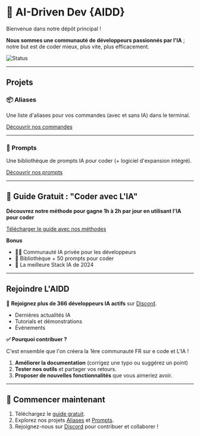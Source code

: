 
# 🌟 AI-Driven Dev {AIDD}

Bienvenue dans notre dépôt principal !

**Nous sommes une communauté de développeurs passionnés par l'IA** ; notre but est de coder mieux, plus vite, plus efficacement.

![Status](https://img.shields.io/badge/statut-actif-brightgreen)

---

## Projets

### 📦 Aliases

Une liste d'aliases pour vos commandes (avec et sans IA) dans le terminal. 

[Découvrir nos commandes](https://github.com/ai-driven-dev/aliases)

---

### 💬 Prompts

Une bibliothèque de prompts IA pour coder (+ logiciel d'expansion intégré).  

[Découvrir nos prompts](https://github.com/ai-driven-dev/prompts)

---

## 📘 Guide Gratuit : "Coder avec L'IA"

**Découvrez notre méthode pour gagne 1h à 2h par jour en utilisant l'IA pour coder**  

[Télécharger le guide avec nos méthodes](https://learn.alexsoyes.com/guide-ia?utm_source=github&utm_medium=readme&utm_campaign=guide-ia)

**Bonus**

- 🧑‍💻 Communauté IA privée pour les développeurs
- 📑 Bibliothèque + 50 prompts pour coder
- 🚀 La meilleure Stack IA de 2024

---

## Rejoindre L'AIDD

🎉 **Rejoignez plus de 366 développeurs IA actifs** sur [Discord](https://bit.ly/alexsoyes-discord).  

- Dernières actualités IA
- Tutorials et démonstrations
- Événements

**✅ Pourquoi contribuer ?**  

C'est ensemble que l'on créera la 1ère communauté FR sur e code et L'IA !

1. **Améliorer la documentation** (corrigez une typo ou suggérez un point)  
2. **Tester nos outils** et partager vos retours.  
3. **Proposer de nouvelles fonctionnalités** que vous aimeriez avoir.

---

## 🚀 Commencer maintenant

1. Téléchargez le [guide gratuit](https://learn.alexsoyes.com/guide-ia?utm_source=github&utm_medium=readme&utm_campaign=guide-ia).
2. Explorez nos projets [Aliases](https://github.com/ai-driven-dev/aliases) et [Prompts](https://github.com/ai-driven-dev/prompts).  
3. Rejoignez-nous sur [Discord](https://bit.ly/alexsoyes-discord) pour contribuer et collaborer !
